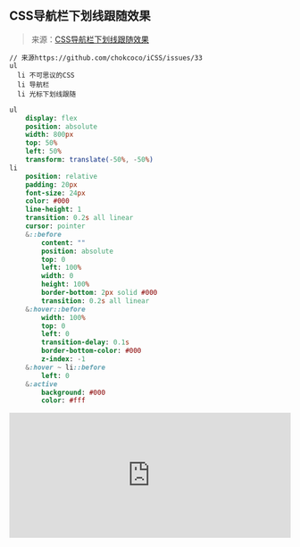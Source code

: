 ## CSS导航栏下划线跟随效果

> 来源：[CSS导航栏下划线跟随效果](https://github.com/chokcoco/iCSS/issues/33)

```pug
// 来源https://github.com/chokcoco/iCSS/issues/33
ul
  li 不可思议的CSS
  li 导航栏
  li 光标下划线跟随
```
```sass
ul 
    display: flex
    position: absolute
    width: 800px
    top: 50%
    left: 50%
    transform: translate(-50%, -50%)
li 
    position: relative
    padding: 20px
    font-size: 24px
    color: #000
    line-height: 1
    transition: 0.2s all linear
    cursor: pointer
    &::before 
        content: ""
        position: absolute
        top: 0
        left: 100%
        width: 0
        height: 100%
        border-bottom: 2px solid #000
        transition: 0.2s all linear
    &:hover::before 
        width: 100%
        top: 0
        left: 0
        transition-delay: 0.1s
        border-bottom-color: #000
        z-index: -1
    &:hover ~ li::before 
        left: 0
    &:active 
        background: #000
        color: #fff
```

<iframe height="224" style="width: 100%;" scrolling="no" title="不可思议的CSS光标下划线跟随效果" src="https://codepen.io/fanlinqiang/embed/KKKrBWp?height=224&theme-id=default&default-tab=css,result" frameborder="no" allowtransparency="true" allowfullscreen="true">
  See the Pen <a href='https://codepen.io/fanlinqiang/pen/KKKrBWp'>不可思议的CSS光标下划线跟随效果</a> by flqbestboy
  (<a href='https://codepen.io/fanlinqiang'>@fanlinqiang</a>) on <a href='https://codepen.io'>CodePen</a>.
</iframe>


